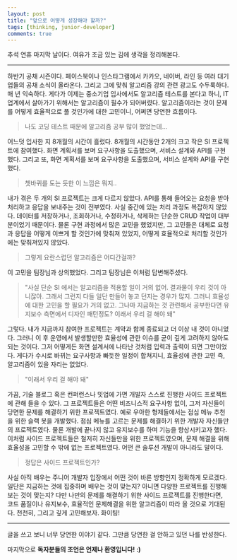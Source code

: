 ```yaml
---
layout: post
title: "앞으로 어떻게 성장해야 할까?"
tags: [thinking, junior-developer]
comments: true
---
```



추석 연휴 마지막 날이다. 여유가 조금 있는 김에 생각을 정리해본다. 

---
  
하반기 공채 시즌이다. 
페이스북이나 인스타그램에서 카카오, 네이버, 라인 등 여러 대기업들의 공채 소식이 올라온다. 
그리고 그에 맞춰 알고리즘 강의 관련 광고도 수두룩하다. 
매 년 익숙하다. 
게다가 이제는 중소기업 입사에서도 알고리즘 테스트를 본다고 하니, IT 업계에서 살아가기 위해서는 알고리즘이 필수가 되어버렸다. 
알고리즘이라는 것이 문제를 어떻게 효율적으로 풀 것인가에 대한 고민이니, 어쩌면 당연한 흐름이다.  

> 나도 코딩 테스트 때문에 알고리즘 공부 많이 했었는데...

어느덧 입사한 지 8개월의 시간이 흘렀다. 
8개월의 시간동안 2개의 크고 작은 SI 프로젝트에 참여했다. 
화면 계획서를 보며 요구사항을 도출했으며, 서비스 설계와 API를 구현했다. 
그리고 또, 화면 계획서를 보며 요구사항을 도출했으며, 서비스 설계와 API를 구현했다.

> 쳇바퀴를 도는 듯한 이 느낌은 뭐지..

내가 겪은 두 개의 SI 프로젝트는 크게 다르지 않았다. 
API를 통해 들어오는 요청을 받아 처리하고 응답을 보내주는 것이 전부였다. 
사실 중간에 있는 처리 과정도 복잡하지 않았다. 
데이터를 저장하거나, 조회하거나, 수정하거나, 삭제하는 단순한 CRUD 작업이 대부분이었기 때문이다. 
물론 구현 과정에서 많은 고민을 했었지만, 
그 고민들은 대체로 요청과 응답을 어떻게 이쁘게 할 것인가에 맞춰져 있었지, 어떻게 효율적으로 처리할 것인가에는 맞춰져있지 않았다. 

> 그렇게 요란스럽던 알고리즘은 어디간걸까? 

이 고민을 팀장님과 상의했었다. 
그리고 팀장님은 이처럼 답변해주셨다. 

> "사실 단순 SI 에서는 알고리즘을 적용할 일이 거의 없어. 
> 결과물이 우리 것이 아니잖아. 
> 그래서 그런지 다들 일단 만들어 놓고 던지는 경우가 많지. 
> 그러니 효율성에 대한 고민을 할 필요가 거의 없고.
> 그나마 지금하는 것 관련해서 공부한다면 유지보수 측면에서 디자인 패턴정도?
> 이래서 우리 걸 해야 돼"

그렇다. 
내가 지금까지 참여한 프로젝트는 계약과 함께 종료되고 더 이상 내 것이 아니었다. 
그러니 이 후 운영에서 발생할만한 효율성에 관한 이슈를 굳이 깊게 고려하지 않아도 되는 것이다. 
그저 어떻게든 화면 설계서에 나타난 것처럼 입력과 출력이 되면 그만이었다. 
게다가 수시로 바뀌는 요구사항과 빠듯한 일정이 합쳐지니, 효율성에 관한 고민 즉, 알고리즘이 있을 자리는 없었다. 

> "이래서 우리 걸 해야 돼"

가끔, 기술 블로그 혹은 컨퍼런스나 밋업에 가면 개발자 스스로 진행한 사이드 프로젝트에 관해 들을 수 있다. 
그 프로젝트들은 어떤 비즈니스적 요구사항 없이, 그저 자신들이 당면한 문제를 해결하기 위한 프로젝트였다. 
예로 우아한 형제들에서는 점심 메뉴 추천을 위한 슬랙 봇을 개발했다. 
점심 메뉴를 고르는 문제를 해결하기 위한 개발자 자신들만의 프로젝트였다. 
물론 개발에 끝나지 않고 유지보수를 하며 기능을 향상시키고자 했다. 
이처럼 사이드 프로젝트들은 철저히 자신들만을 위한 프로젝트였으며, 문제 해결을 위해 효율성을 고민할 수 밖에 없는 프로젝트였다. 
어떤 큰 솔루션 개발이 아니라도 말이다. 

> 정답은 사이드 프로젝트인가?

사실 아직 배우는 주니어 개발자 입장에서 어떤 것이 바른 방향인지 정확하게 모르겠다. 
일단은 지금하는 것에 집중하며 배우는 것이 맞는지? 아니면 다양한 프로젝트를 진행해보는 것이 맞는지? 
다만 나만의 문제를 해결하기 위한 사이드 프로젝트를 진행한다면, 코드 품질이나 유지보수, 효율적인 문제해결을 위한 알고리즘이 따라 올 것으로 기대된다. 
천천히, 그리고 깊게 고민해보자. 화이팅!

---

글을 쓰고 보니 너무 당연한 이야기 같다. 
그만큼 당연한 걸 안하고 있던 나를 반성한다.
   
마지막으로 **독자분들의 조언은 언제나 환영입니다! :)**